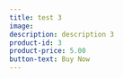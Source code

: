 ```yaml
---
title: test 3
image:
description: description 3 
product-id: 3
product-price: 5.00
button-text: Buy Now
---
```


